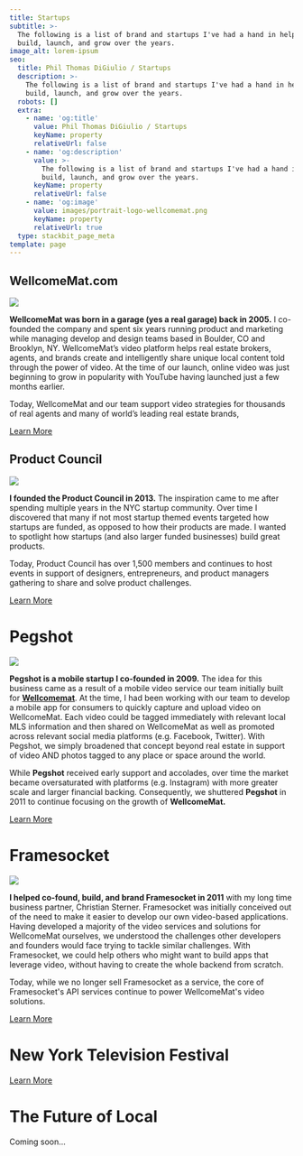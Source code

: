 ```yaml
---
title: Startups
subtitle: >-
  The following is a list of brand and startups I've had a hand in helping
  build, launch, and grow over the years.
image_alt: lorem-ipsum
seo:
  title: Phil Thomas DiGiulio / Startups
  description: >-
    The following is a list of brand and startups I've had a hand in helping
    build, launch, and grow over the years.
  robots: []
  extra:
    - name: 'og:title'
      value: Phil Thomas DiGiulio / Startups
      keyName: property
      relativeUrl: false
    - name: 'og:description'
      value: >-
        The following is a list of brand and startups I've had a hand in helping
        build, launch, and grow over the years.
      keyName: property
      relativeUrl: false
    - name: 'og:image'
      value: images/portrait-logo-wellcomemat.png
      keyName: property
      relativeUrl: true
  type: stackbit_page_meta
template: page
---
```

## WellcomeMat.com

![](images/panoramic-tomato.jpg)

**WellcomeMat was born in a garage (yes a real garage) back in 2005.** I co-founded the company and spent six years running product and marketing while managing develop and design teams based in Boulder, CO and Brooklyn, NY. WellcomeMat’s video platform helps real estate brokers, agents, and brands create and intelligently share unique local content told through the power of video. At the time of our launch, online video was just beginning to grow in popularity with YouTube having launched just a few months earlier.

Today, WellcomeMat and our team support video strategies for thousands of real agents and many of world’s leading real estate brands,

[Learn More](/portfolio/wellcomemat)

## Product Council

![](images/image-startups-product-council.jpg)

**I founded the Product Council in 2013.** The inspiration came to me after spending multiple years in the NYC startup community. Over time I discovered that many if not most startup themed events targeted how startups are funded, as opposed to how their products are made. I wanted to spotlight how startups (and also larger funded businesses) build great products.

Today, Product Council has over 1,500 members and continues to host events in support of designers, entrepreneurs, and product managers gathering to share and solve product challenges.

[Learn More](/portfolio/product)

# Pegshot

![](images/portrait-image-pegshot.jpg)

**Pegshot is a mobile startup I co-founded in 2009.** The idea for this business came as a result of a mobile video service our team initially built for [**Wellcomemat**](https://www.wellcomemat.com/). At the time, I had been working with our team to develop a mobile app for consumers to quickly capture and upload video on WellcomeMat. Each video could be tagged immediately with relevant local MLS information and then shared on WellcomeMat as well as promoted across relevant social media platforms (e.g. Facebook, Twitter). With Pegshot, we simply broadened that concept beyond real estate in support of video AND photos tagged to any place or space around the world. 

While **Pegshot** received early support and accolades, over time the market became oversaturated with platforms (e.g. Instagram) with more greater scale and larger financial backing. Consequently, we shuttered **Pegshot** in 2011 to continue focusing on the growth of **WellcomeMat.**

[Learn More](/portfolio/project-8/)

# Framesocket

![](images/image-framesocket.png)

**I helped co-found, build, and brand Framesocket in 2011** with my long time business partner, Christian Sterner. Framesocket was initially conceived out of the need to make it easier to develop our own video-based applications. Having developed a majority of the video services and solutions for WellcomeMat ourselves, we understood the challenges other developers and founders would face trying to tackle similar challenges. With Framesocket, we could help others who might want to build apps that leverage video, without having to create the whole backend from scratch.

Today, while we no longer sell Framesocket as a service, the core of Framesocket's API services continue to power WellcomeMat's video solutions.

[Learn More](/portfolio/project-9/)

# New York Television Festival

[Learn More](/portfolio/project-10/)

# The Future of Local

Coming soon...
